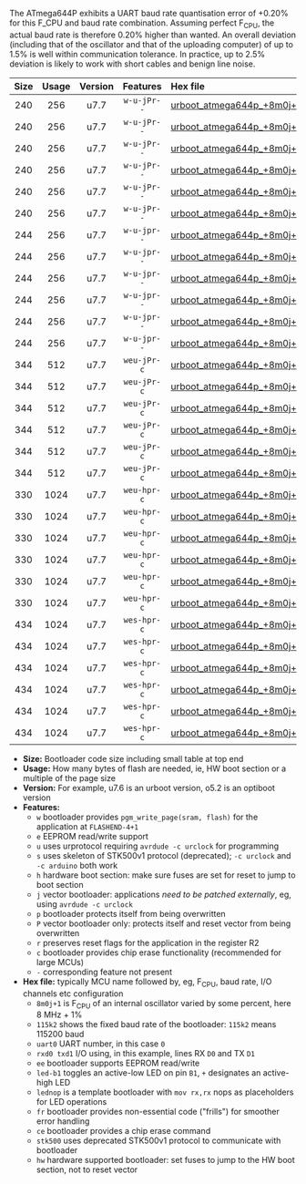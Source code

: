 The ATmega644P exhibits a UART baud rate quantisation error of +0.20% for this F_CPU and baud rate combination. Assuming perfect F<sub>CPU</sub>, the actual baud rate is therefore 0.20% higher than wanted. An overall deviation (including that of the oscillator and that of the uploading computer) of up to 1.5% is well within communication tolerance. In practice, up to 2.5% deviation is likely to work with short cables and benign line noise.

|Size|Usage|Version|Features|Hex file|
|:-:|:-:|:-:|:-:|:--|
|240|256|u7.7|`w-u-jPr--`|[urboot_atmega644p_+8m0j+1_++28k8_uart0_rxd0_txd1_led+b0.hex](https://raw.githubusercontent.com/stefanrueger/urboot.hex/main/mcus/atmega644p/internal_oscillator/fcpu_+8m0j+1/br_++28k8/urboot_atmega644p_+8m0j+1_++28k8_uart0_rxd0_txd1_led+b0.hex)|
|240|256|u7.7|`w-u-jPr--`|[urboot_atmega644p_+8m0j+1_++28k8_uart0_rxd0_txd1_led+b7.hex](https://raw.githubusercontent.com/stefanrueger/urboot.hex/main/mcus/atmega644p/internal_oscillator/fcpu_+8m0j+1/br_++28k8/urboot_atmega644p_+8m0j+1_++28k8_uart0_rxd0_txd1_led+b7.hex)|
|240|256|u7.7|`w-u-jPr--`|[urboot_atmega644p_+8m0j+1_++28k8_uart0_rxd0_txd1_lednop.hex](https://raw.githubusercontent.com/stefanrueger/urboot.hex/main/mcus/atmega644p/internal_oscillator/fcpu_+8m0j+1/br_++28k8/urboot_atmega644p_+8m0j+1_++28k8_uart0_rxd0_txd1_lednop.hex)|
|240|256|u7.7|`w-u-jPr--`|[urboot_atmega644p_+8m0j+1_++28k8_uart1_rxd2_txd3_led+b0.hex](https://raw.githubusercontent.com/stefanrueger/urboot.hex/main/mcus/atmega644p/internal_oscillator/fcpu_+8m0j+1/br_++28k8/urboot_atmega644p_+8m0j+1_++28k8_uart1_rxd2_txd3_led+b0.hex)|
|240|256|u7.7|`w-u-jPr--`|[urboot_atmega644p_+8m0j+1_++28k8_uart1_rxd2_txd3_led+b7.hex](https://raw.githubusercontent.com/stefanrueger/urboot.hex/main/mcus/atmega644p/internal_oscillator/fcpu_+8m0j+1/br_++28k8/urboot_atmega644p_+8m0j+1_++28k8_uart1_rxd2_txd3_led+b7.hex)|
|240|256|u7.7|`w-u-jPr--`|[urboot_atmega644p_+8m0j+1_++28k8_uart1_rxd2_txd3_lednop.hex](https://raw.githubusercontent.com/stefanrueger/urboot.hex/main/mcus/atmega644p/internal_oscillator/fcpu_+8m0j+1/br_++28k8/urboot_atmega644p_+8m0j+1_++28k8_uart1_rxd2_txd3_lednop.hex)|
|244|256|u7.7|`w-u-jpr--`|[urboot_atmega644p_+8m0j+1_++28k8_uart0_rxd0_txd1_led+b0_fr.hex](https://raw.githubusercontent.com/stefanrueger/urboot.hex/main/mcus/atmega644p/internal_oscillator/fcpu_+8m0j+1/br_++28k8/urboot_atmega644p_+8m0j+1_++28k8_uart0_rxd0_txd1_led+b0_fr.hex)|
|244|256|u7.7|`w-u-jpr--`|[urboot_atmega644p_+8m0j+1_++28k8_uart0_rxd0_txd1_led+b7_fr.hex](https://raw.githubusercontent.com/stefanrueger/urboot.hex/main/mcus/atmega644p/internal_oscillator/fcpu_+8m0j+1/br_++28k8/urboot_atmega644p_+8m0j+1_++28k8_uart0_rxd0_txd1_led+b7_fr.hex)|
|244|256|u7.7|`w-u-jpr--`|[urboot_atmega644p_+8m0j+1_++28k8_uart0_rxd0_txd1_lednop_fr.hex](https://raw.githubusercontent.com/stefanrueger/urboot.hex/main/mcus/atmega644p/internal_oscillator/fcpu_+8m0j+1/br_++28k8/urboot_atmega644p_+8m0j+1_++28k8_uart0_rxd0_txd1_lednop_fr.hex)|
|244|256|u7.7|`w-u-jpr--`|[urboot_atmega644p_+8m0j+1_++28k8_uart1_rxd2_txd3_led+b0_fr.hex](https://raw.githubusercontent.com/stefanrueger/urboot.hex/main/mcus/atmega644p/internal_oscillator/fcpu_+8m0j+1/br_++28k8/urboot_atmega644p_+8m0j+1_++28k8_uart1_rxd2_txd3_led+b0_fr.hex)|
|244|256|u7.7|`w-u-jpr--`|[urboot_atmega644p_+8m0j+1_++28k8_uart1_rxd2_txd3_led+b7_fr.hex](https://raw.githubusercontent.com/stefanrueger/urboot.hex/main/mcus/atmega644p/internal_oscillator/fcpu_+8m0j+1/br_++28k8/urboot_atmega644p_+8m0j+1_++28k8_uart1_rxd2_txd3_led+b7_fr.hex)|
|244|256|u7.7|`w-u-jpr--`|[urboot_atmega644p_+8m0j+1_++28k8_uart1_rxd2_txd3_lednop_fr.hex](https://raw.githubusercontent.com/stefanrueger/urboot.hex/main/mcus/atmega644p/internal_oscillator/fcpu_+8m0j+1/br_++28k8/urboot_atmega644p_+8m0j+1_++28k8_uart1_rxd2_txd3_lednop_fr.hex)|
|344|512|u7.7|`weu-jPr-c`|[urboot_atmega644p_+8m0j+1_++28k8_uart0_rxd0_txd1_ee_led+b0_fr_ce.hex](https://raw.githubusercontent.com/stefanrueger/urboot.hex/main/mcus/atmega644p/internal_oscillator/fcpu_+8m0j+1/br_++28k8/urboot_atmega644p_+8m0j+1_++28k8_uart0_rxd0_txd1_ee_led+b0_fr_ce.hex)|
|344|512|u7.7|`weu-jPr-c`|[urboot_atmega644p_+8m0j+1_++28k8_uart0_rxd0_txd1_ee_led+b7_fr_ce.hex](https://raw.githubusercontent.com/stefanrueger/urboot.hex/main/mcus/atmega644p/internal_oscillator/fcpu_+8m0j+1/br_++28k8/urboot_atmega644p_+8m0j+1_++28k8_uart0_rxd0_txd1_ee_led+b7_fr_ce.hex)|
|344|512|u7.7|`weu-jPr-c`|[urboot_atmega644p_+8m0j+1_++28k8_uart0_rxd0_txd1_ee_lednop_fr_ce.hex](https://raw.githubusercontent.com/stefanrueger/urboot.hex/main/mcus/atmega644p/internal_oscillator/fcpu_+8m0j+1/br_++28k8/urboot_atmega644p_+8m0j+1_++28k8_uart0_rxd0_txd1_ee_lednop_fr_ce.hex)|
|344|512|u7.7|`weu-jPr-c`|[urboot_atmega644p_+8m0j+1_++28k8_uart1_rxd2_txd3_ee_led+b0_fr_ce.hex](https://raw.githubusercontent.com/stefanrueger/urboot.hex/main/mcus/atmega644p/internal_oscillator/fcpu_+8m0j+1/br_++28k8/urboot_atmega644p_+8m0j+1_++28k8_uart1_rxd2_txd3_ee_led+b0_fr_ce.hex)|
|344|512|u7.7|`weu-jPr-c`|[urboot_atmega644p_+8m0j+1_++28k8_uart1_rxd2_txd3_ee_led+b7_fr_ce.hex](https://raw.githubusercontent.com/stefanrueger/urboot.hex/main/mcus/atmega644p/internal_oscillator/fcpu_+8m0j+1/br_++28k8/urboot_atmega644p_+8m0j+1_++28k8_uart1_rxd2_txd3_ee_led+b7_fr_ce.hex)|
|344|512|u7.7|`weu-jPr-c`|[urboot_atmega644p_+8m0j+1_++28k8_uart1_rxd2_txd3_ee_lednop_fr_ce.hex](https://raw.githubusercontent.com/stefanrueger/urboot.hex/main/mcus/atmega644p/internal_oscillator/fcpu_+8m0j+1/br_++28k8/urboot_atmega644p_+8m0j+1_++28k8_uart1_rxd2_txd3_ee_lednop_fr_ce.hex)|
|330|1024|u7.7|`weu-hpr-c`|[urboot_atmega644p_+8m0j+1_++28k8_uart0_rxd0_txd1_ee_led+b0_fr_ce_hw.hex](https://raw.githubusercontent.com/stefanrueger/urboot.hex/main/mcus/atmega644p/internal_oscillator/fcpu_+8m0j+1/br_++28k8/urboot_atmega644p_+8m0j+1_++28k8_uart0_rxd0_txd1_ee_led+b0_fr_ce_hw.hex)|
|330|1024|u7.7|`weu-hpr-c`|[urboot_atmega644p_+8m0j+1_++28k8_uart0_rxd0_txd1_ee_led+b7_fr_ce_hw.hex](https://raw.githubusercontent.com/stefanrueger/urboot.hex/main/mcus/atmega644p/internal_oscillator/fcpu_+8m0j+1/br_++28k8/urboot_atmega644p_+8m0j+1_++28k8_uart0_rxd0_txd1_ee_led+b7_fr_ce_hw.hex)|
|330|1024|u7.7|`weu-hpr-c`|[urboot_atmega644p_+8m0j+1_++28k8_uart0_rxd0_txd1_ee_lednop_fr_ce_hw.hex](https://raw.githubusercontent.com/stefanrueger/urboot.hex/main/mcus/atmega644p/internal_oscillator/fcpu_+8m0j+1/br_++28k8/urboot_atmega644p_+8m0j+1_++28k8_uart0_rxd0_txd1_ee_lednop_fr_ce_hw.hex)|
|330|1024|u7.7|`weu-hpr-c`|[urboot_atmega644p_+8m0j+1_++28k8_uart1_rxd2_txd3_ee_led+b0_fr_ce_hw.hex](https://raw.githubusercontent.com/stefanrueger/urboot.hex/main/mcus/atmega644p/internal_oscillator/fcpu_+8m0j+1/br_++28k8/urboot_atmega644p_+8m0j+1_++28k8_uart1_rxd2_txd3_ee_led+b0_fr_ce_hw.hex)|
|330|1024|u7.7|`weu-hpr-c`|[urboot_atmega644p_+8m0j+1_++28k8_uart1_rxd2_txd3_ee_led+b7_fr_ce_hw.hex](https://raw.githubusercontent.com/stefanrueger/urboot.hex/main/mcus/atmega644p/internal_oscillator/fcpu_+8m0j+1/br_++28k8/urboot_atmega644p_+8m0j+1_++28k8_uart1_rxd2_txd3_ee_led+b7_fr_ce_hw.hex)|
|330|1024|u7.7|`weu-hpr-c`|[urboot_atmega644p_+8m0j+1_++28k8_uart1_rxd2_txd3_ee_lednop_fr_ce_hw.hex](https://raw.githubusercontent.com/stefanrueger/urboot.hex/main/mcus/atmega644p/internal_oscillator/fcpu_+8m0j+1/br_++28k8/urboot_atmega644p_+8m0j+1_++28k8_uart1_rxd2_txd3_ee_lednop_fr_ce_hw.hex)|
|434|1024|u7.7|`wes-hpr-c`|[urboot_atmega644p_+8m0j+1_++28k8_uart0_rxd0_txd1_ee_led+b0_fr_ce_stk500_hw.hex](https://raw.githubusercontent.com/stefanrueger/urboot.hex/main/mcus/atmega644p/internal_oscillator/fcpu_+8m0j+1/br_++28k8/urboot_atmega644p_+8m0j+1_++28k8_uart0_rxd0_txd1_ee_led+b0_fr_ce_stk500_hw.hex)|
|434|1024|u7.7|`wes-hpr-c`|[urboot_atmega644p_+8m0j+1_++28k8_uart0_rxd0_txd1_ee_led+b7_fr_ce_stk500_hw.hex](https://raw.githubusercontent.com/stefanrueger/urboot.hex/main/mcus/atmega644p/internal_oscillator/fcpu_+8m0j+1/br_++28k8/urboot_atmega644p_+8m0j+1_++28k8_uart0_rxd0_txd1_ee_led+b7_fr_ce_stk500_hw.hex)|
|434|1024|u7.7|`wes-hpr-c`|[urboot_atmega644p_+8m0j+1_++28k8_uart0_rxd0_txd1_ee_lednop_fr_ce_stk500_hw.hex](https://raw.githubusercontent.com/stefanrueger/urboot.hex/main/mcus/atmega644p/internal_oscillator/fcpu_+8m0j+1/br_++28k8/urboot_atmega644p_+8m0j+1_++28k8_uart0_rxd0_txd1_ee_lednop_fr_ce_stk500_hw.hex)|
|434|1024|u7.7|`wes-hpr-c`|[urboot_atmega644p_+8m0j+1_++28k8_uart1_rxd2_txd3_ee_led+b0_fr_ce_stk500_hw.hex](https://raw.githubusercontent.com/stefanrueger/urboot.hex/main/mcus/atmega644p/internal_oscillator/fcpu_+8m0j+1/br_++28k8/urboot_atmega644p_+8m0j+1_++28k8_uart1_rxd2_txd3_ee_led+b0_fr_ce_stk500_hw.hex)|
|434|1024|u7.7|`wes-hpr-c`|[urboot_atmega644p_+8m0j+1_++28k8_uart1_rxd2_txd3_ee_led+b7_fr_ce_stk500_hw.hex](https://raw.githubusercontent.com/stefanrueger/urboot.hex/main/mcus/atmega644p/internal_oscillator/fcpu_+8m0j+1/br_++28k8/urboot_atmega644p_+8m0j+1_++28k8_uart1_rxd2_txd3_ee_led+b7_fr_ce_stk500_hw.hex)|
|434|1024|u7.7|`wes-hpr-c`|[urboot_atmega644p_+8m0j+1_++28k8_uart1_rxd2_txd3_ee_lednop_fr_ce_stk500_hw.hex](https://raw.githubusercontent.com/stefanrueger/urboot.hex/main/mcus/atmega644p/internal_oscillator/fcpu_+8m0j+1/br_++28k8/urboot_atmega644p_+8m0j+1_++28k8_uart1_rxd2_txd3_ee_lednop_fr_ce_stk500_hw.hex)|

- **Size:** Bootloader code size including small table at top end
- **Usage:** How many bytes of flash are needed, ie, HW boot section or a multiple of the page size
- **Version:** For example, u7.6 is an urboot version, o5.2 is an optiboot version
- **Features:**
  + `w` bootloader provides `pgm_write_page(sram, flash)` for the application at `FLASHEND-4+1`
  + `e` EEPROM read/write support
  + `u` uses urprotocol requiring `avrdude -c urclock` for programming
  + `s` uses skeleton of STK500v1 protocol (deprecated); `-c urclock` and `-c arduino` both work
  + `h` hardware boot section: make sure fuses are set for reset to jump to boot section
  + `j` vector bootloader: applications *need to be patched externally*, eg, using `avrdude -c urclock`
  + `p` bootloader protects itself from being overwritten
  + `P` vector bootloader only: protects itself and reset vector from being overwritten
  + `r` preserves reset flags for the application in the register R2
  + `c` bootloader provides chip erase functionality (recommended for large MCUs)
  + `-` corresponding feature not present
- **Hex file:** typically MCU name followed by, eg, F<sub>CPU</sub>, baud rate, I/O channels etc configuration
  + `8m0j+1` is F<sub>CPU</sub> of an internal oscillator varied by some percent, here 8 MHz + 1%
  + `115k2` shows the fixed baud rate of the bootloader: `115k2` means 115200 baud
  + `uart0` UART number, in this case `0`
  + `rxd0 txd1` I/O using, in this example, lines RX `D0` and TX `D1`
  + `ee` bootloader supports EEPROM read/write
  + `led-b1` toggles an active-low LED on pin `B1`, `+` designates an active-high LED
  + `lednop` is a template bootloader with `mov rx,rx` nops as placeholders for LED operations
  + `fr` bootloader provides non-essential code ("frills") for smoother error handling
  + `ce` bootloader provides a chip erase command
  + `stk500` uses deprecated STK500v1 protocol to communicate with bootloader
  + `hw` hardware supported bootloader: set fuses to jump to the HW boot section, not to reset vector
